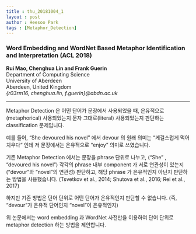```yaml
---
title : thu_20181004_1
layout : post
author : Heesoo Park
tags : [Metaphor_Detection]
---
```


<h3>Word Embedding and WordNet Based Metaphor Identification and Interpretation (ACL 2018)  </h3>


<p>

<b>Rui Mao, Chenghua Lin and Frank Guerin</b><br/>
Department of Computing Science<br/>
University of Aberdeen<br/>
Aberdeen, United Kingdom<br/>
<em>{r03rm16, chenghua.lin, f.guerin}@abdn.ac.uk</em>


</p>

<hr />
<p>
Metaphor Detection 은 어떤 단어가 문장에서 사용되었을 때, 은유적으로(metaphorical) 사용되었는지 문자 그대로(literal) 사용되었는지 판단하는 classification 문제입니다.

예를 들어, “She devoured his novel” 에서 devour 의 원래 의미는 “게걸스럽게 먹어 치우다“ 인데 저 문장에서는 은유적으로 “enjoy” 의미로 쓰였습니다.

기존 Metaphor Detection 에서는 문장을 phrase 단위로 나누고, (“She” , “devoured his novel”) 각각의 phrase 내부 component 가 서로 연관성이 있는지 (“devour”와 “novel”의 연관성) 판단하고, 해당 phrase 가 은유적인지 아닌지 판단하는 방법을 사용했습니다. (Tsvetkov et al., 2014; Shutova et al., 2016; Rei et al., 2017)

하지만 기존 방법은 단어 단위로 어떤 단어가 은유적인지 판단할 수 없습니다. (즉, “devour”가 은유적 단어인지 “novel”이 은유적인지)

위 논문에서는 word embedding 과 WordNet 사전만을 이용하여 단어 단위로 metaphor detection 하는 방법을 제안합니다. 
</p>